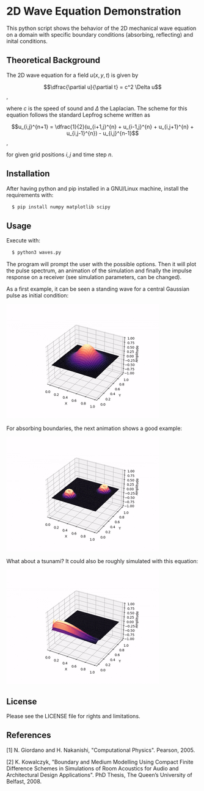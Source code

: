 
# 2D Wave Equation Demonstration

This python script shows the behavior of the 2D mechanical wave equation on a domain with specific boundary conditions (absorbing, reflecting) and inital conditions.

## Theoretical Background

The 2D wave equation for a field $u(x,y,t)$ is given by 

$$\dfrac{\partial u}{\partial t} = c^2 \Delta u$$,

where $c$ is the speed of sound and $\Delta$ the Laplacian. The scheme for this equation follows the standard Lepfrog scheme written as 

$$u_{i,j}^{n+1} = \dfrac{1}{2}(u_{i+1,j}^{n} + u_{i-1,j}^{n} + u_{i,j+1}^{n} + u_{i,j-1}^{n}) - u_{i,j}^{n-1}$$,

for given grid positions $i, j$ and time step $n$.


## Installation

After having python and pip installed in a GNU/Linux machine, install the requirements with:

```bash
  $ pip install numpy matplotlib scipy
```
    
## Usage

Execute with:

```bash
  $ python3 waves.py
```

The program will prompt the user with the possible options. Then it will plot the pulse spectrum, an animation of the simulation and finally the impulse response on a receiver (see simulation parameters, can be changed).

As a first example, it can be seen a standing wave for a central Gaussian pulse as initial condition:

![Simulation Thumbnail](standing.gif)

For absorbing boundaries, the next animation shows a good example:

![Simulation Thumbnail](absorbing.gif)

What about a tsunami? It could also be roughly simulated with this equation:

![Simulation Thumbnail](tsunami.gif)


## License

Please see the LICENSE file for rights and limitations.


## References

[1] N. Giordano and H. Nakanishi, "Computational Physics". Pearson, 2005.

[2] K. Kowalczyk, "Boundary and Medium Modelling Using Compact Finite Difference Schemes in Simulations of Room Acoustics for Audio and Architectural Design Applications". PhD Thesis, The Queen’s University of Belfast, 2008.
